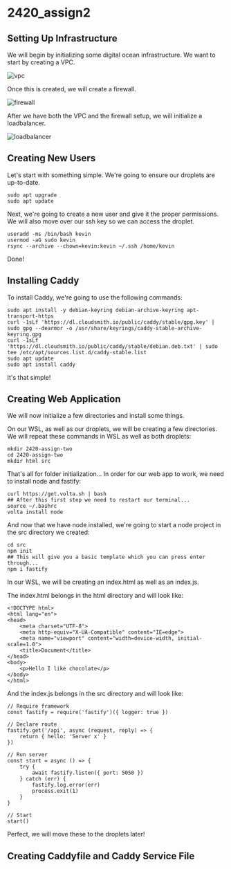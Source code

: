 # 2420_assign2

## Setting Up Infrastructure

We will begin by initializing some digital ocean infrastructure. 
We want to start by creating a VPC.

![vpc](https://user-images.githubusercontent.com/46077062/205429706-790b2b94-84c2-42d0-ae37-f21987e5520b.PNG)

Once this is created, we will create a firewall.

![firewall](https://user-images.githubusercontent.com/46077062/205429717-ae4d1d7c-d3e9-499d-ab9b-84e504254318.PNG)

After we have both the VPC and the firewall setup, we will initialize a loadbalancer.

![loadbalancer](https://user-images.githubusercontent.com/46077062/205429726-51a9930d-44af-4d4e-ae32-e2af88a05aa1.PNG)

## Creating New Users

Let's start with something simple. We're going to ensure our droplets are up-to-date.

```
sudo apt upgrade
sudo apt update
```

Next, we're going to create a new user and give it the proper permissions. We will also move over our ssh key so we can access the droplet.

```
useradd -ms /bin/bash kevin
usermod -aG sudo kevin
rsync --archive --chown=kevin:kevin ~/.ssh /home/kevin
```

Done!

## Installing Caddy

To install Caddy, we're going to use the following commands:

```
sudo apt install -y debian-keyring debian-archive-keyring apt-transport-https
curl -1sLf 'https://dl.cloudsmith.io/public/caddy/stable/gpg.key' | sudo gpg --dearmor -o /usr/share/keyrings/caddy-stable-archive-keyring.gpg
curl -1sLf 'https://dl.cloudsmith.io/public/caddy/stable/debian.deb.txt' | sudo tee /etc/apt/sources.list.d/caddy-stable.list
sudo apt update
sudo apt install caddy
```

It's that simple!

## Creating Web Application

We will now initialize a few directories and install some things.

On our WSL, as well as our droplets, we will be creating a few directories.
We will repeat these commands in WSL as well as both droplets:

```
mkdir 2420-assign-two
cd 2420-assign-two
mkdir html src
```

That's all for folder initialization...
In order for our web app to work, we need to install node and fastify:

```
curl https://get.volta.sh | bash
## After this first step we need to restart our terminal...
source ~/.bashrc
volta install node
```

And now that we have node installed, we're going to start a node project in the src directory we created:

```
cd src
npm init
## This will give you a basic template which you can press enter through...
npm i fastify
```

In our WSL, we will be creating an index.html as well as an index.js.

The index.html belongs in the html directory and will look like:

```
<!DOCTYPE html>
<html lang="en">
<head>
    <meta charset="UTF-8">
    <meta http-equiv="X-UA-Compatible" content="IE=edge">
    <meta name="viewport" content="width=device-width, initial-scale=1.0">
    <title>Document</title>
</head>
<body>
	<p>Hello I like chocolate</p> 
</body>
</html>
```

And the index.js belongs in the src directory and will look like:

```
// Require framework
const fastify = require('fastify')({ logger: true })

// Declare route
fastify.get('/api', async (request, reply) => {
	return { hello: 'Server x' }
})

// Run server
const start = async () => {
	try {
		await fastify.listen({ port: 5050 })
	} catch (err) {
		fastify.log.error(err)
		process.exit(1)
	}
}

// Start
start()
```

Perfect, we will move these to the droplets later!

## Creating Caddyfile and Caddy Service File



